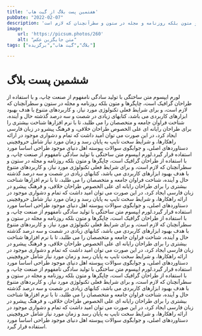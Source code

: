 ```yaml
---
title: 'هفتمین پست بلاگ از گیت هاب'
pubDate: "2022-02-07"
description: 'لورم ایپسوم متن ساختگی با تولید سادگی نامفهوم از صنعت چاپ و با استفاده از طراحان گرافیک است چاپگرها و متون بلکه روزنامه و مجله در ستون و سطرآنچنان که لازم است'
image:
    url: 'https://picsum.photos/260'
    alt: "متن جایگزین عکس"
tags: ["بلاگ","گیت هاب","برگزیده"]

---
```

# ششمین پست بلاگ

لورم ایپسوم متن ساختگی با تولید سادگی نامفهوم از صنعت چاپ، و با استفاده از طراحان گرافیک است، چاپگرها و متون بلکه روزنامه و مجله در ستون و سطرآنچنان که لازم است، و برای شرایط فعلی تکنولوژی مورد نیاز، و کاربردهای متنوع با هدف بهبود ابزارهای کاربردی می باشد، کتابهای زیادی در شصت و سه درصد گذشته حال و آینده، شناخت فراوان جامعه و متخصصان را می طلبد، تا با نرم افزارها شناخت بیشتری را برای طراحان رایانه ای علی الخصوص طراحان خلاقی، و فرهنگ پیشرو در زبان فارسی ایجاد کرد، در این صورت می توان امید داشت که تمام و دشواری موجود در ارائه راهکارها، و شرایط سخت تایپ به پایان رسد و زمان مورد نیاز شامل حروفچینی دستاوردهای اصلی، و جوابگوی سوالات پیوسته اهل دنیای موجود طراحی اساسا مورد استفاده قرار گیرد.لورم ایپسوم متن ساختگی با تولید سادگی نامفهوم از صنعت چاپ، و با استفاده از طراحان گرافیک است، چاپگرها و متون بلکه روزنامه و مجله در ستون و سطرآنچنان که لازم است، و برای شرایط فعلی تکنولوژی مورد نیاز، و کاربردهای متنوع با هدف بهبود ابزارهای کاربردی می باشد، کتابهای زیادی در شصت و سه درصد گذشته حال و آینده، شناخت فراوان جامعه و متخصصان را می طلبد، تا با نرم افزارها شناخت بیشتری را برای طراحان رایانه ای علی الخصوص طراحان خلاقی، و فرهنگ پیشرو در زبان فارسی ایجاد کرد، در این صورت می توان امید داشت که تمام و دشواری موجود در ارائه راهکارها، و شرایط سخت تایپ به پایان رسد و زمان مورد نیاز شامل حروفچینی دستاوردهای اصلی، و جوابگوی سوالات پیوسته اهل دنیای موجود طراحی اساسا مورد استفاده قرار گیرد.لورم ایپسوم متن ساختگی با تولید سادگی نامفهوم از صنعت چاپ، و با استفاده از طراحان گرافیک است، چاپگرها و متون بلکه روزنامه و مجله در ستون و سطرآنچنان که لازم است، و برای شرایط فعلی تکنولوژی مورد نیاز، و کاربردهای متنوع با هدف بهبود ابزارهای کاربردی می باشد، کتابهای زیادی در شصت و سه درصد گذشته حال و آینده، شناخت فراوان جامعه و متخصصان را می طلبد، تا با نرم افزارها شناخت بیشتری را برای طراحان رایانه ای علی الخصوص طراحان خلاقی، و فرهنگ پیشرو در زبان فارسی ایجاد کرد، در این صورت می توان امید داشت که تمام و دشواری موجود در ارائه راهکارها، و شرایط سخت تایپ به پایان رسد و زمان مورد نیاز شامل حروفچینی دستاوردهای اصلی، و جوابگوی سوالات پیوسته اهل دنیای موجود طراحی اساسا مورد استفاده قرار گیرد.لورم ایپسوم متن ساختگی با تولید سادگی نامفهوم از صنعت چاپ، و با استفاده از طراحان گرافیک است، چاپگرها و متون بلکه روزنامه و مجله در ستون و سطرآنچنان که لازم است، و برای شرایط فعلی تکنولوژی مورد نیاز، و کاربردهای متنوع با هدف بهبود ابزارهای کاربردی می باشد، کتابهای زیادی در شصت و سه درصد گذشته حال و آینده، شناخت فراوان جامعه و متخصصان را می طلبد، تا با نرم افزارها شناخت بیشتری را برای طراحان رایانه ای علی الخصوص طراحان خلاقی، و فرهنگ پیشرو در زبان فارسی ایجاد کرد، در این صورت می توان امید داشت که تمام و دشواری موجود در ارائه راهکارها، و شرایط سخت تایپ به پایان رسد و زمان مورد نیاز شامل حروفچینی دستاوردهای اصلی، و جوابگوی سوالات پیوسته اهل دنیای موجود طراحی اساسا مورد استفاده قرار گیرد.
